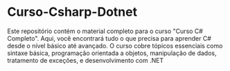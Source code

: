 # Curso-Csharp-Dotnet
Este repositório contém o material completo para o curso "Curso C# Completo". Aqui, você encontrará tudo o que precisa para aprender C# desde o nível básico até avançado. O curso cobre tópicos essenciais como sintaxe básica, programação orientada a objetos, manipulação de dados, tratamento de exceções, e desenvolvimento com .NET
